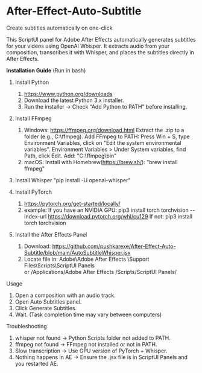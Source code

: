 # After-Effect-Auto-Subtitle
Create subtitles automatically on one-click

This ScriptUI panel for Adobe After Effects automatically generates subtitles for your videos using OpenAI Whisper.
It extracts audio from your composition, transcribes it with Whisper, and places the subtitles directly in After Effects.

**Installation Guide** (Run in bash)
1. Install Python
   1. https://www.python.org/downloads
   2. Download the latest Python 3.x installer.
   3. Run the installer → Check “Add Python to PATH” before installing.

2. Install FFmpeg
   1. Windows:
     https://ffmpeg.org/download.html
     Extract the .zip to a folder (e.g., C:\ffmpeg).
     Add FFmpeg to PATH:
       Press Win + S, type Environment Variables, click on "Edit the system environmental variables".
       Environment Variables > Under System variables, find Path, click Edit. Add: "C:\ffmpeg\bin"
   2. macOS:
     Install with Homebrew(https://brew.sh/):
       "brew install ffmpeg"

3. Install Whisper
     "pip install -U openai-whisper"

4. Install PyTorch
   1. https://pytorch.org/get-started/locally/
   2. example:
       If you have an NVIDIA GPU:
           pip3 install torch torchvision --index-url https://download.pytorch.org/whl/cu129
         If not:
           pip3 install torch torchvision

5. Install the After Effects Panel
   1. Download: https://github.com/pushkarexe/After-Effect-Auto-Subtitle/blob/main/AutoSubtitleWhisper.jsx
   2. Locate file in:
       Adobe\Adobe After Effects <version>\Support Files\Scripts\ScriptUI Panels\
       or
       /Applications/Adobe After Effects <version>/Scripts/ScriptUI Panels/



Usage
  1. Open a composition with an audio track.
  2. Open Auto Subtitles panel.
  3. Click Generate Subtitles.
  4. Wait. (Task completion time may vary between computers)

Troubleshooting
  1. whisper not found → Python Scripts folder not added to PATH.
  2. ffmpeg not found → FFmpeg not installed or not in PATH.
  3. Slow transcription → Use GPU version of PyTorch + Whisper.
  4. Nothing happens in AE → Ensure the .jsx file is in ScriptUI Panels and you restarted AE.
